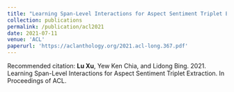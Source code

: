 ```yaml
---
title: "Learning Span-Level Interactions for Aspect Sentiment Triplet Extraction"
collection: publications
permalink: /publication/acl2021
date: 2021-07-11
venue: 'ACL'
paperurl: 'https://aclanthology.org/2021.acl-long.367.pdf'
---
```

Recommended citation: **Lu  Xu**, Yew Ken Chia, and Lidong Bing. 2021. Learning Span-Level Interactions for Aspect Sentiment Triplet Extraction. In Proceedings of ACL.

